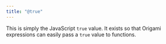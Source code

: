 ```yaml
---
title: "@true"
---
```


This is simply the JavaScript `true` value. It exists so that Origami expressions can easily pass a `true` value to functions.
